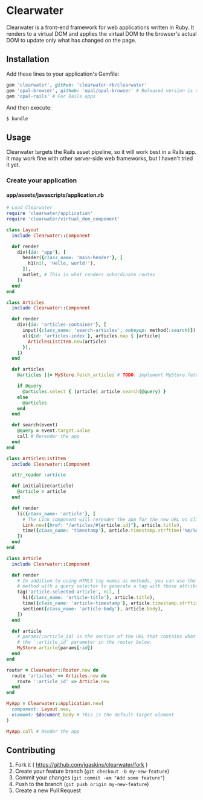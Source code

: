 # Clearwater

Clearwater is a front-end framework for web applications written in Ruby. It renders to a virtual DOM and applies the virtual DOM to the browser's actual DOM to update only what has changed on the page.

## Installation

Add these lines to your application's Gemfile:

```ruby
gem 'clearwater', github: 'clearwater-rb/clearwater'
gem 'opal-browser', github: 'opal/opal-browser' # Released version is out of date
gem 'opal-rails' # For Rails apps
```

And then execute:

    $ bundle

## Usage

Clearwater targets the Rails asset pipeline, so it will work best in a Rails app. It may work fine with other server-side web frameworks, but I haven't tried it yet.

### Create your application

#### app/assets/javascripts/application.rb

```ruby
# Load Clearwater
require 'clearwater/application'
require 'clearwater/virtual_dom_component'

class Layout
  include Clearwater::Component

  def render
    div({id: 'app'}, [
      header({class_name: 'main-header'}, [
        h1(nil, 'Hello, world!'),
      ]),
      outlet, # This is what renders subordinate routes
    ])
  end
end

class Articles
  include Clearwater::Component

  def render
    div({id: 'articles-container'}, [
      input({class_name: 'search-articles', onkeyup: method(:search)}),
      ul({id: 'articles-index'}, articles.map { |article|
        ArticlesListItem.new(article)
      }),
    ])
  end

  def articles
    @articles ||= MyStore.fetch_articles # TODO: implement MyStore.fetch_articles

    if @query
      @articles.select { |article| article.search(@query) }
    else
      @articles
    end
  end

  def search(event)
    @query = event.target.value
    call # Rerender the app
  end
end

class ArticlesListItem
  include Clearwater::Component

  attr_reader :article

  def initialize(article)
    @article = article
  end

  def render
    li({class_name: 'article'}, [
      # The Link component will rerender the app for the new URL on click
      Link.new({href: "/articles/#{article.id}"}, article.title),
      time({class_name: 'timestamp'}, article.timestamp.strftime('%m/%d/%Y')),
    ])
  end
end

class Article
  include Clearwater::Component

  def render
    # In addition to using HTML5 tag names as methods, you can use the `tag`
    # method with a query selector to generate a tag with those attributes.
    tag('article.selected-article', nil, [
      h1({class_name: 'article-title'}, article.title),
      time({class_name: 'article-timestamp'}, article.timestamp.strftime('%m-%d-%Y')),
      section({class_name: 'article-body'}, article.body),
    ])
  end

  def article
    # params[:article_id] is the section of the URL that contains what would be
    # the `:article_id` parameter in the router below.
    MyStore.article(params[:id])
  end
end

router = Clearwater::Router.new do
  route 'articles' => Articles.new do
    route ':article_id' => Article.new
  end
end

MyApp = Clearwater::Application.new(
  component: Layout.new,
  element: $document.body # This is the default target element
)

MyApp.call # Render the app
```

## Contributing

1. Fork it ( https://github.com/jgaskins/clearwater/fork )
2. Create your feature branch (`git checkout -b my-new-feature`)
3. Commit your changes (`git commit -am "Add some feature"`)
4. Push to the branch (`git push origin my-new-feature`)
5. Create a new Pull Request
